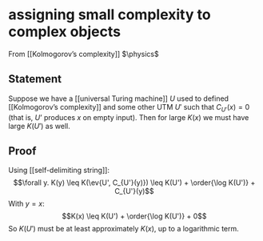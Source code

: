 # assigning small complexity to complex objects
From [[Kolmogorov’s complexity]]
$\physics$
## Statement
Suppose we have a [[universal Turing machine]] $U$ used to defined [[Kolmogorov’s complexity]] and some other UTM $U'$ such that $C_{U'}(x) = 0$ (that is, $U’$ produces $x$ on empty input).
Then for large $K(x)$ we must have large $K(U')$ as well.

## Proof
Using [[self-delimiting string]]:
$$\forall y. K(y) \leq K(\ev{U', C_{U'}(y)}) \leq K(U') + \order{\log K(U')} + C_{U'}(y)$$
With $y = x$:
$$K(x) \leq K(U') + \order{\log K(U')} + 0$$
So $K(U')$ must be at least approximately $K(x)$, up to a logarithmic term.